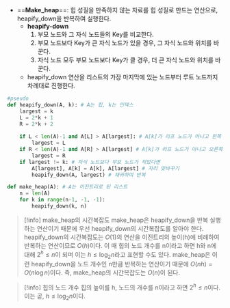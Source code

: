 - ==**Make_heap**==: 힙 성질을 만족하지 않는 자료를 힙 성질로 만드는 연산으로, heapify_down을 반복하여 실행한다.
	- **heapify-down**
		1. 부모 노드와 그 자식 노드들의 Key를 비교한다.
		2. 부모 노드보다 Key가 큰 자식 노드가 있을 경우, 그 자식 노드와 위치를 바꾼다.
		3. 자식 노드 모두 부모 노드보다 Key가 클 경우, 더 큰 자식 노드와 위치를 바꾼다.
	- heapify_down 연산을 리스트의 가장 마지막에 있는 노드부터 루트 노드까지 차례대로 진행한다.

```python
#pseudo
def heapify_down(A, k): # A는 힙, k는 인덱스
	largest = k
	L = 2*k + 1
	R = 2*k + 2
	
	if L < len(A)-1 and A[L] > A[largest]: # A[k]가 리프 노드가 아니고 왼쪽 자식 노드보다 작다면
		largest = L
	if R < len(A)-1 and A[R] > A[largest] # A[k]가 리프 노드가 아니고 오른쪽 자식 노드보다 작다면
		largest = R
	if largest != k: # 자식 노드보다 부모 노드가 작았다면
		A[largest], A[k] = A[k], A[largest] # 자리 맞바꾸기
		heapify_down(A, largest) # 재귀하여 반복

def make_heap(A): # A는 이진트리로 된 리스트
	n = len(A)
	for k in range(n-1, -1, -1):
		heapify_down(k, n)
```

> [!info] make_heap의 시간복잡도
>  make_heap은 heapify_down을 반복 실행하는 연산이기 때문에 우선 heapify_down의 시간복잡도를 알아야 한다.
>  heapify_down의 시간복잡도는 $O(1)$의 연산을 이진트리의 높이(h)에 비례하여 반복하는 연산이므로 $O(h)$이다.
>  이 때 힙의 노드 개수를 n이라고 하면 h와 n에 대해 $2^h ≤ n$이 되며 이는 $h ≤ \log_2n$라고 표현할 수도 있다.
>  make_heap은 이런 heapify_down을 노드 개수인 n만큼 반복하는 연산이기 때문에 $O(nh) = O(n\log{n})$이다.
>  즉, make_heap의 시간복잡도는 $O(n)$이 된다.

> [!info] 힙의 노드 개수
>  힙의 높이를 h, 노드의 개수를 n이라고 하면
>   $2^h ≤ n$이다.
>   이는 곧, $h ≤ \log_2n$이다.
